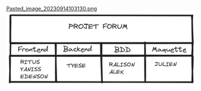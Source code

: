 
[Pasted_image_20230914103130.png](/CSERVIUS/FORUM_PROJECT/Pasted_image_20230914103621.png) <br>
![Pasted_image_20230914103130.png](/CSERVIUS/FORUM_PROJECT/Pasted_image_20230914103621.png)


